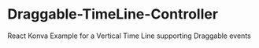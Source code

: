 # Draggable-TimeLine-Controller
React Konva Example for a Vertical Time Line supporting Draggable events
